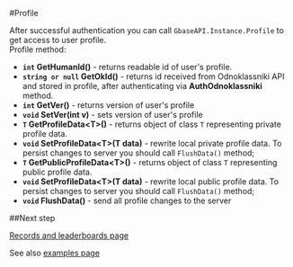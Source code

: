 #Profile

After successful authentication you can call `GbaseAPI.Instance.Profile` to get access to user profile.  
Profile method:

* **`int` GetHumanId()** - returns readable id of user's profile.
* **`string or null` GetOkId()** - returns id received from Odnoklassniki API and stored in profile, after authenticating via **AuthOdnoklassniki** method.
* **`int` GetVer()** - returns version of user's profile
* **`void` SetVer(int v)** - sets version of user's profile
* **`T` GetProfileData<T\>()** - returns object of class `T` representing private profile data.
* **`void` SetProfileData<T\>(T data)** - rewrite local private profile data. To persist changes to server you should call `FlushData()` method;
* **`T` GetPublicProfileData<T\>()** - returns object of class `T` representing public profile data.
* **`void` SetProfileData<T\>(T data)** - rewrite local public profile data. To persist changes to server you should call `FlushData()` method;
* **`void` FlushData()** - send all profile changes to the server

##Next step

[Records and leaderboards page](/records)  
 
See also [examples page](/examples)